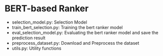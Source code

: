 # BERT-based Ranker

- selection_model.py: Selection Model
- train_bert_selection.py: Training the bert ranker model
- eval_selection_model.py: Evaluating the bert ranker model and save the prediction result
- preprocess_dataset.py: Download and Preprocess the dataset
- utils.py: Utility functions
